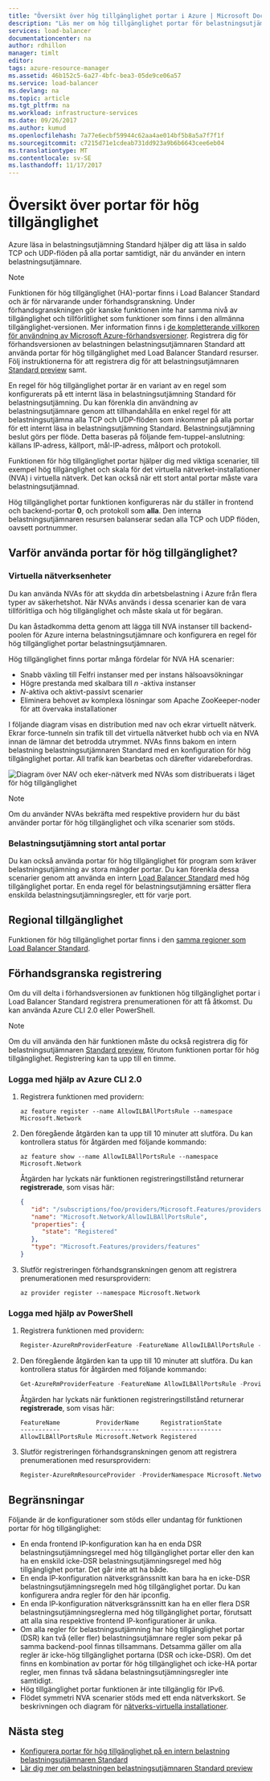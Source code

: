 ```yaml
---
title: "Översikt över hög tillgänglighet portar i Azure | Microsoft Docs"
description: "Läs mer om hög tillgänglighet portar för belastningsutjämning på en intern belastningsutjämnare."
services: load-balancer
documentationcenter: na
author: rdhillon
manager: timlt
editor: 
tags: azure-resource-manager
ms.assetid: 46b152c5-6a27-4bfc-bea3-05de9ce06a57
ms.service: load-balancer
ms.devlang: na
ms.topic: article
ms.tgt_pltfrm: na
ms.workload: infrastructure-services
ms.date: 09/26/2017
ms.author: kumud
ms.openlocfilehash: 7a77e6ecbf59944c62aa4ae014bf5b8a5a7f7f1f
ms.sourcegitcommit: c7215d71e1cdeab731dd923a9b6b6643cee6eb04
ms.translationtype: MT
ms.contentlocale: sv-SE
ms.lasthandoff: 11/17/2017
---
```

# <a name="high-availability-ports-overview"></a>Översikt över portar för hög tillgänglighet

Azure läsa in belastningsutjämning Standard hjälper dig att läsa in saldo TCP och UDP-flöden på alla portar samtidigt, när du använder en intern belastningsutjämnare. 

>[!NOTE]
> Funktionen för hög tillgänglighet (HA)-portar finns i Load Balancer Standard och är för närvarande under förhandsgranskning. Under förhandsgranskningen gör kanske funktionen inte har samma nivå av tillgänglighet och tillförlitlighet som funktioner som finns i den allmänna tillgänglighet-versionen. Mer information finns i [de kompletterande villkoren för användning av Microsoft Azure-förhandsversioner](https://azure.microsoft.com/support/legal/preview-supplemental-terms/). Registrera dig för förhandsversionen av belastningen belastningsutjämnaren Standard att använda portar för hög tillgänglighet med Load Balancer Standard resurser. Följ instruktionerna för att registrera dig för att belastningsutjämnaren [Standard preview](https://aka.ms/lbpreview#preview-sign-up) samt.

En regel för hög tillgänglighet portar är en variant av en regel som konfigurerats på ett internt läsa in belastningsutjämning Standard för belastningsutjämning. Du kan förenkla din användning av belastningsutjämnare genom att tillhandahålla en enkel regel för att belastningsutjämna alla TCP och UDP-flöden som inkommer på alla portar för ett internt läsa in belastningsutjämning Standard. Belastningsutjämning beslut görs per flöde. Detta baseras på följande fem-tuppel-anslutning: källans IP-adress, källport, mål-IP-adress, målport och protokoll.

Funktionen för hög tillgänglighet portar hjälper dig med viktiga scenarier, till exempel hög tillgänglighet och skala för det virtuella nätverket-installationer (NVA) i virtuella nätverk. Det kan också när ett stort antal portar måste vara belastningsutjämnad. 

Hög tillgänglighet portar funktionen konfigureras när du ställer in frontend och backend-portar **0**, och protokoll som **alla**. Den interna belastningsutjämnaren resursen balanserar sedan alla TCP och UDP flöden, oavsett portnummer.

## <a name="why-use-ha-ports"></a>Varför använda portar för hög tillgänglighet?

### <a name="nva"></a>Virtuella nätverksenheter

Du kan använda NVAs för att skydda din arbetsbelastning i Azure från flera typer av säkerhetshot. När NVAs används i dessa scenarier kan de vara tillförlitliga och hög tillgänglighet och måste skala ut för begäran.

Du kan åstadkomma detta genom att lägga till NVA instanser till backend-poolen för Azure interna belastningsutjämnare och konfigurera en regel för hög tillgänglighet portar belastningsutjämnaren.

Hög tillgänglighet finns portar många fördelar för NVA HA scenarier:
- Snabb växling till Felfri instanser med per instans hälsoavsökningar
- Högre prestanda med skalbara till  *n* -aktiva instanser
- *N*-aktiva och aktivt-passivt scenarier
- Eliminera behovet av komplexa lösningar som Apache ZooKeeper-noder för att övervaka installationer

I följande diagram visas en distribution med nav och ekrar virtuellt nätverk. Ekrar force-tunneln sin trafik till det virtuella nätverket hubb och via en NVA innan de lämnar det betrodda utrymmet. NVAs finns bakom en intern belastning belastningsutjämnaren Standard med en konfiguration för hög tillgänglighet portar. All trafik kan bearbetas och därefter vidarebefordras.

![Diagram över NAV och eker-nätverk med NVAs som distribuerats i läget för hög tillgänglighet](./media/load-balancer-ha-ports-overview/nvaha.png)

>[!NOTE]
> Om du använder NVAs bekräfta med respektive providern hur du bäst använder portar för hög tillgänglighet och vilka scenarier som stöds.

### <a name="load-balancing-large-numbers-of-ports"></a>Belastningsutjämning stort antal portar

Du kan också använda portar för hög tillgänglighet för program som kräver belastningsutjämning av stora mängder portar. Du kan förenkla dessa scenarier genom att använda en intern [Load Balancer Standard](https://aka.ms/lbpreview) med hög tillgänglighet portar. En enda regel för belastningsutjämning ersätter flera enskilda belastningsutjämningsregler, ett för varje port.

## <a name="region-availability"></a>Regional tillgänglighet

Funktionen för hög tillgänglighet portar finns i den [samma regioner som Load Balancer Standard](https://aka.ms/lbpreview#region-availability).  

## <a name="preview-sign-up"></a>Förhandsgranska registrering

Om du vill delta i förhandsversionen av funktionen hög tillgänglighet portar i Load Balancer Standard registrera prenumerationen för att få åtkomst. Du kan använda Azure CLI 2.0 eller PowerShell.

>[!NOTE]
>Om du vill använda den här funktionen måste du också registrera dig för belastningsutjämnaren [Standard preview](https://aka.ms/lbpreview#preview-sign-up), förutom funktionen portar för hög tillgänglighet. Registrering kan ta upp till en timme.

### <a name="sign-up-by-using-azure-cli-20"></a>Logga med hjälp av Azure CLI 2.0

1. Registrera funktionen med providern:
    ```cli
    az feature register --name AllowILBAllPortsRule --namespace Microsoft.Network
    ```
    
2. Den föregående åtgärden kan ta upp till 10 minuter att slutföra. Du kan kontrollera status för åtgärden med följande kommando:

    ```cli
    az feature show --name AllowILBAllPortsRule --namespace Microsoft.Network
    ```
    
    Åtgärden har lyckats när funktionen registreringstillstånd returnerar **registrerade**, som visas här:
   
    ```json
    {
       "id": "/subscriptions/foo/providers/Microsoft.Features/providers/Microsoft.Network/features/AllowLBPreview",
       "name": "Microsoft.Network/AllowILBAllPortsRule",
       "properties": {
          "state": "Registered"
       },
       "type": "Microsoft.Features/providers/features"
    }
    ```
    
3. Slutför registreringen förhandsgranskningen genom att registrera prenumerationen med resursprovidern:

    ```cli
    az provider register --namespace Microsoft.Network
    ```
    
### <a name="sign-up-by-using-powershell"></a>Logga med hjälp av PowerShell

1. Registrera funktionen med providern:
    ```powershell
    Register-AzureRmProviderFeature -FeatureName AllowILBAllPortsRule -ProviderNamespace Microsoft.Network
    ```
    
2. Den föregående åtgärden kan ta upp till 10 minuter att slutföra. Du kan kontrollera status för åtgärden med följande kommando:

    ```powershell
    Get-AzureRmProviderFeature -FeatureName AllowILBAllPortsRule -ProviderNamespace Microsoft.Network
    ```
    Åtgärden har lyckats när funktionen registreringstillstånd returnerar **registrerade**, som visas här:
   
    ```
    FeatureName          ProviderName      RegistrationState
    -----------          ------------      -----------------
    AllowILBAllPortsRule Microsoft.Network Registered
    ```
    
3. Slutför registreringen förhandsgranskningen genom att registrera prenumerationen med resursprovidern:

    ```powershell
    Register-AzureRmResourceProvider -ProviderNamespace Microsoft.Network
    ```


## <a name="limitations"></a>Begränsningar

Följande är de konfigurationer som stöds eller undantag för funktionen portar för hög tillgänglighet:

- En enda frontend IP-konfiguration kan ha en enda DSR belastningsutjämningsregel med hög tillgänglighet portar eller den kan ha en enskild icke-DSR belastningsutjämningsregel med hög tillgänglighet portar. Det går inte att ha både.
- En enda IP-konfiguration nätverksgränssnitt kan bara ha en icke-DSR belastningsutjämningsregeln med hög tillgänglighet portar. Du kan konfigurera andra regler för den här ipconfig.
- En enda IP-konfiguration nätverksgränssnitt kan ha en eller flera DSR belastningsutjämningsreglerna med hög tillgänglighet portar, förutsatt att alla sina respektive frontend IP-konfigurationer är unika.
- Om alla regler för belastningsutjämning har hög tillgänglighet portar (DSR) kan två (eller fler) belastningsutjämnare regler som pekar på samma backend-pool finnas tillsammans. Detsamma gäller om alla regler är icke-hög tillgänglighet portarna (DSR och icke-DSR). Om det finns en kombination av portar för hög tillgänglighet och icke-HA portar regler, men finnas två sådana belastningsutjämningsregler inte samtidigt.
- Hög tillgänglighet portar funktionen är inte tillgänglig för IPv6.
- Flödet symmetri NVA scenarier stöds med ett enda nätverkskort. Se beskrivningen och diagram för [nätverks-virtuella installationer](#nva). 



## <a name="next-steps"></a>Nästa steg

- [Konfigurera portar för hög tillgänglighet på en intern belastning belastningsutjämnaren Standard](load-balancer-configure-ha-ports.md)
- [Lär dig mer om belastningen belastningsutjämnaren Standard preview](https://aka.ms/lbpreview)


